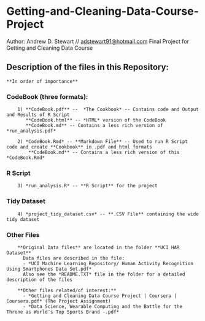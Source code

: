 # Getting-and-Cleaning-Data-Course-Project
Author:  Andrew D. Stewart // adstewart91@hotmail.com
Final Project for Getting and Cleaning Data Course

## Description of the files in this Repository:
    **In order of importance**
    
###    CodeBook (three formats):
        1) **CodeBook.pdf** --  *The Cookbook* -- Contains code and Output and Results of R Script
           **CodeBook.html** -- *HTML* version of the CodeBook
           **CodeBook.md** -- Contains a less rich version of *run_analysis.pdf*
                
        2) *CodeBook.Rmd* -- **Markdown File** -- Used to run R Script code and create **Cookbook** in .pdf and html formats
            **CodeBook.md** -- Contains a less rich version of this *CodeBook.Rmd*

###     R Script        
        3) *run_analysis.R* -- **R Script** for the project

###     Tidy Dataset
        4) *project_tidy_dataset.csv* -- **.CSV File** containing the wide tidy dataset
        
###     Other Files        
        **Original Data files** are located in the folder **UCI HAR Dataset**
          Data files are described in the file:
          - *UCI Machine Learning Repository/ Human Activity Recognition Using Smartphones Data Set.pdf*
          Also see the *README.TXT* file in the folder for a detailed description of the files
     
        **Other files related/of interest:**
          - *Getting and Cleaning Data Course Project | Coursera | Coursera.pdf* (The Project Assignment) 
          - *Data Science, Wearable Computing and the Battle for the Throne as World's Top Sports Brand -.pdf*
        
